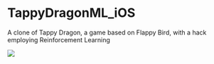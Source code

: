 # TappyDragonML_iOS
A clone of Tappy Dragon, a game based on Flappy Bird, with a hack employing Reinforcement Learning


![](https://media.giphy.com/media/Ij87d6qbAhdJe/giphy.gif)

